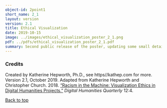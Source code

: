 ```yaml
---
object-id: 2point1
short_name: 2_1
layout: version
version: 2.1
title: Ethical Visualization
date: 2019-10-15
image: ../images/ethical_visualization_poster_2_1.png
pdf: ../pdfs/ethical_visualization_poster_2_1.pdf
summary: Second public release of the poster, updating some small details.
---
```

### Credits

Created by Katherine Hepworth, Ph.D., see https//kathep.com for more. Version 2.1, October 2019. Adapted from Katherine Hepworth and Christopher Church. 2018. [“Racism in the Machine: Visualization Ethics in Digital Humanities Projects.”](http://www.digitalhumanities.org/dhq/vol/12/4/000408/000408.html) *Digital Humanities Quarterly* 12:4.     

[Back to top](#visualization-ethics)
